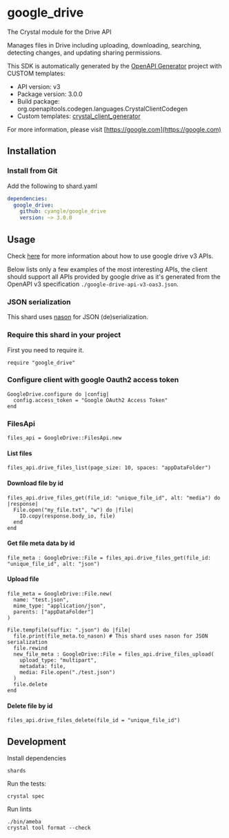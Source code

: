 # google_drive

The Crystal module for the Drive API

Manages files in Drive including uploading, downloading, searching, detecting changes, and updating sharing permissions.

This SDK is automatically generated by the [OpenAPI Generator](https://openapi-generator.tech) project with CUSTOM templates:

- API version: v3
- Package version: 3.0.0
- Build package: org.openapitools.codegen.languages.CrystalClientCodegen
- Custom templates: [crystal_client_generator](https://github.com/cyangle/crystal_client_generator)

For more information, please visit [https://google.com](https://google.com)

## Installation

### Install from Git

Add the following to shard.yaml

```yaml
dependencies:
  google_drive:
    github: cyangle/google_drive
    version: ~> 3.0.0
```

## Usage

Check [here](https://developers.google.com/drive/api/v3/reference) for more information about how to use google drive v3 APIs.

Below lists only a few examples of the most interesting APIs, the client should support all APIs provided by google drive as it's generated from the OpenAPI v3 specification `./google-drive-api-v3-oas3.json`.

### JSON serialization

This shard uses [nason](https://github.com/cyangle/nason) for JSON (de)serialization.

### Require this shard in your project

First you need to require it.

```crystal
require "google_drive"
```

### Configure client with google Oauth2 access token

```crystal
GoogleDrive.configure do |config|
  config.access_token = "Google OAuth2 Access Token"
end
```

### FilesApi

```crystal
files_api = GoogleDrive::FilesApi.new
```

#### List files

```crystal
files_api.drive_files_list(page_size: 10, spaces: "appDataFolder")
```

#### Download file by id

```crystal
files_api.drive_files_get(file_id: "unique_file_id", alt: "media") do |response|
  File.open("my_file.txt", "w") do |file|
    IO.copy(response.body_io, file)
  end
end
```

#### Get file meta data by id

```crystal
file_meta : GoogleDrive::File = files_api.drive_files_get(file_id: "unique_file_id", alt: "json")
```

#### Upload file

```crystal
file_meta = GoogleDrive::File.new(
  name: "test.json",
  mime_type: "application/json",
  parents: ["appDataFolder"]
)

File.tempfile(suffix: ".json") do |file|
  file.print(file_meta.to_nason) # This shard uses nason for JSON serialization
  file.rewind
  new_file_meta : GoogleDrive::File = files_api.drive_files_upload(
    upload_type: "multipart",
    metadata: file,
    media: File.open("./test.json")
  )
  file.delete
end
```

#### Delete file by id

```crystal
files_api.drive_files_delete(file_id = "unique_file_id")
```

## Development

Install dependencies

```shell
shards
```

Run the tests:

```shell
crystal spec
```

Run lints

```shell
./bin/ameba
crystal tool format --check
```
